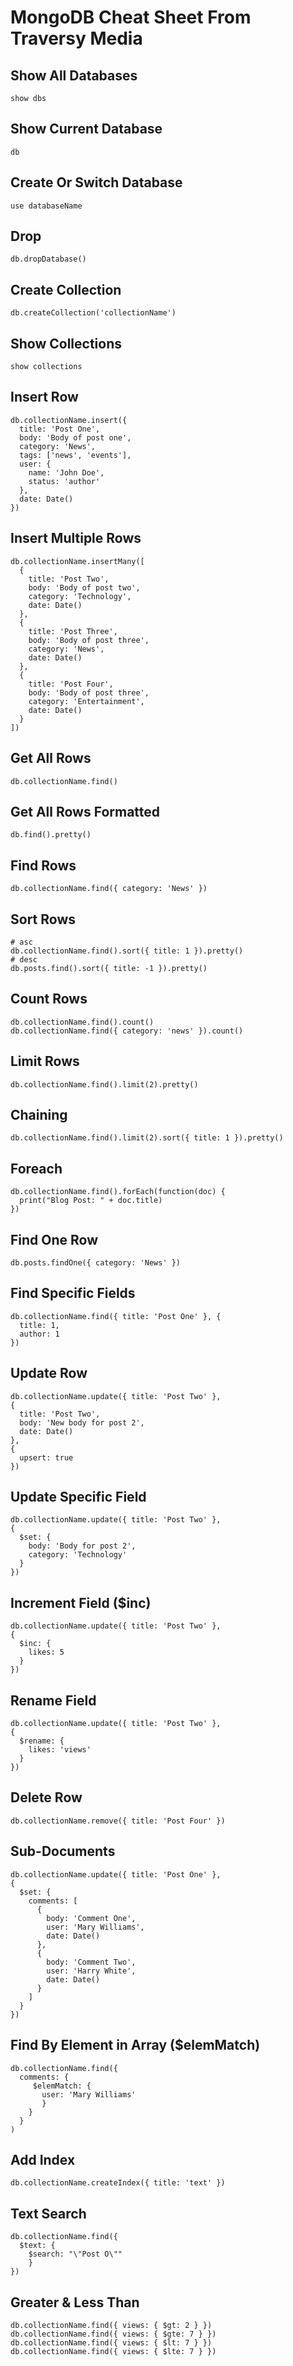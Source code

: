 # MongoDB Cheat Sheet From Traversy Media

## Show All Databases

```
show dbs
```

## Show Current Database

```
db
```

## Create Or Switch Database

```
use databaseName
```

## Drop

```
db.dropDatabase()
```

## Create Collection

```
db.createCollection('collectionName')
```

## Show Collections

```
show collections
```

## Insert Row

```
db.collectionName.insert({
  title: 'Post One',
  body: 'Body of post one',
  category: 'News',
  tags: ['news', 'events'],
  user: {
    name: 'John Doe',
    status: 'author'
  },
  date: Date()
})
```

## Insert Multiple Rows

```
db.collectionName.insertMany([
  {
    title: 'Post Two',
    body: 'Body of post two',
    category: 'Technology',
    date: Date()
  },
  {
    title: 'Post Three',
    body: 'Body of post three',
    category: 'News',
    date: Date()
  },
  {
    title: 'Post Four',
    body: 'Body of post three',
    category: 'Entertainment',
    date: Date()
  }
])
```

## Get All Rows

```
db.collectionName.find()
```

## Get All Rows Formatted

```
db.find().pretty()
```

## Find Rows

```
db.collectionName.find({ category: 'News' })
```

## Sort Rows

```
# asc
db.collectionName.find().sort({ title: 1 }).pretty()
# desc
db.posts.find().sort({ title: -1 }).pretty()
```

## Count Rows

```
db.collectionName.find().count()
db.collectionName.find({ category: 'news' }).count()
```

## Limit Rows

```
db.collectionName.find().limit(2).pretty()
```

## Chaining

```
db.collectionName.find().limit(2).sort({ title: 1 }).pretty()
```

## Foreach

```
db.collectionName.find().forEach(function(doc) {
  print("Blog Post: " + doc.title)
})
```

## Find One Row

```
db.posts.findOne({ category: 'News' })
```

## Find Specific Fields

```
db.collectionName.find({ title: 'Post One' }, {
  title: 1,
  author: 1
})
```

## Update Row

```
db.collectionName.update({ title: 'Post Two' },
{
  title: 'Post Two',
  body: 'New body for post 2',
  date: Date()
},
{
  upsert: true
})
```

## Update Specific Field

```
db.collectionName.update({ title: 'Post Two' },
{
  $set: {
    body: 'Body for post 2',
    category: 'Technology'
  }
})
```

## Increment Field (\$inc)

```
db.collectionName.update({ title: 'Post Two' },
{
  $inc: {
    likes: 5
  }
})
```

## Rename Field

```
db.collectionName.update({ title: 'Post Two' },
{
  $rename: {
    likes: 'views'
  }
})
```

## Delete Row

```
db.collectionName.remove({ title: 'Post Four' })
```

## Sub-Documents

```
db.collectionName.update({ title: 'Post One' },
{
  $set: {
    comments: [
      {
        body: 'Comment One',
        user: 'Mary Williams',
        date: Date()
      },
      {
        body: 'Comment Two',
        user: 'Harry White',
        date: Date()
      }
    ]
  }
})
```

## Find By Element in Array (\$elemMatch)

```
db.collectionName.find({
  comments: {
     $elemMatch: {
       user: 'Mary Williams'
       }
    }
  }
)
```

## Add Index

```
db.collectionName.createIndex({ title: 'text' })
```

## Text Search

```
db.collectionName.find({
  $text: {
    $search: "\"Post O\""
    }
})
```

## Greater & Less Than

```
db.collectionName.find({ views: { $gt: 2 } })
db.collectionName.find({ views: { $gte: 7 } })
db.collectionName.find({ views: { $lt: 7 } })
db.collectionName.find({ views: { $lte: 7 } })
```
